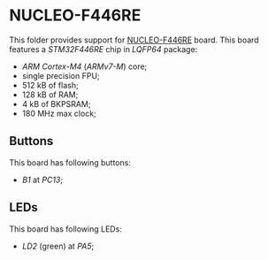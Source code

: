 NUCLEO-F446RE
=============

This folder provides support for [NUCLEO-F446RE](http://www.st.com/en/evaluation-tools/nucleo-f446re.html) board. This
board features a *STM32F446RE* chip in *LQFP64* package:
- *ARM Cortex-M4* (*ARMv7-M*) core;
- single precision FPU;
- 512 kB of flash;
- 128 kB of RAM;
- 4 kB of BKPSRAM;
- 180 MHz max clock;

Buttons
-------

This board has following buttons:
- *B1* at *PC13*;

LEDs
----

This board has following LEDs:
- *LD2* (green) at *PA5*;
